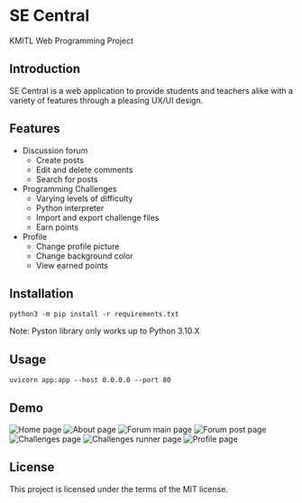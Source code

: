 # SE Central

KMITL Web Programming Project

## Introduction

SE Central is a web application to provide students and teachers alike with a variety of features through a pleasing UX/UI design.

## Features
- Discussion forum
  - Create posts
  - Edit and delete comments
  - Search for posts
- Programming Challenges
  - Varying levels of difficulty
  - Python interpreter
  - Import and export challenge files
  - Earn points
- Profile
  - Change profile picture
  - Change background color
  - View earned points

## Installation
```python3 -m pip install -r requirements.txt```

Note: Pyston library only works up to Python 3.10.X

## Usage
```uvicorn app:app --host 0.0.0.0 --port 80```

## Demo
![Home page](docs/screenshots/home.png)
![About page](docs/screenshots/about.png)
![Forum main page](docs/screenshots/forum.png)
![Forum post page](docs/screenshots/post.png)
![Challenges page](docs/screenshots/challenges.png)
![Challenges runner page](docs/screenshots/runner.png)
![Profile page](docs/screenshots/profile.png)

## License
This project is licensed under the terms of the MIT license.
